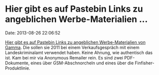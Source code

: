 Hier gibt es auf Pastebin Links zu angeblichen Werbe-Materialien \...
=====================================================================

Date: 2013-08-26 22:06:52

[Hier gibt es auf Pastebin Links zu angeblichen Werbe-Materialien von
Gamma](http://pastebin.com/BX5g9q1i). Die sollen sie 2011 bei einem
Verkaufsgespräch mit einem Landeskriminalamt verwendet haben. Keine
Ahnung, wie authentisch das ist. Kam bei mir via Anonymous Remailer
rein. Es sind zwei PDF-Dokumente, eines über GSM-Abschnorcheln und eines
über die Finfisher-Produktlinie.
